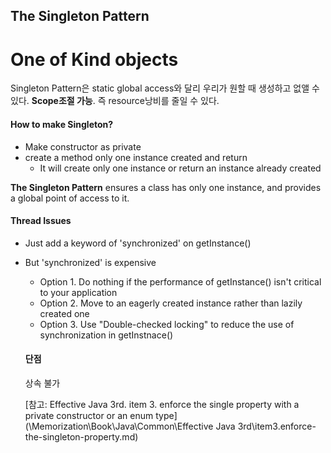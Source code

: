 ## The Singleton Pattern
# One of Kind objects

Singleton Pattern은 static global access와 달리 우리가 원할 때 생성하고 없앨 수 있다. **Scope조절 가능**. 즉 resource낭비를 줄일 수 있다.

#### How to make Singleton?
- Make constructor as private
- create a method only one instance created and return
  - It will create only one instance or return an instance already created

**The Singleton Pattern** ensures a class has only one instance, and provides a global point of access to it.

#### Thread Issues
- Just add a keyword of 'synchronized' on getInstance()
- But 'synchronized' is expensive
  - Option 1. Do nothing if the performance of getInstance() isn't critical to your application
  - Option 2. Move to an eagerly created instance rather than lazily created one
  - Option 3. Use "Double-checked locking" to reduce the use of synchronization in getInstnace()


  #### 단점
  상속 불가


  [참고: Effective Java 3rd. item 3. enforce the single property with a private constructor or an enum type](\Memorization\Book\Java\Common\Effective Java 3rd\item3.enforce-the-singleton-property.md)
